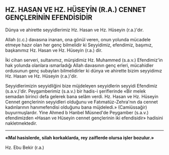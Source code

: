 ## HZ. HASAN VE HZ. HÜSEYİN (R.A.) CENNET GENÇLERİNİN EFENDİSİDİR

Dünya ve ahirette seyyidlerimiz Hz. Hasan ve Hz. Hüseyin (r.a.)'dır.

Allah (c.c.) davasına inanan, ona gönül veren, onun yolunda mücadele etmeye hazır olan her genç bilmelidir ki Seyyidimiz, efendimiz, başımız, başkanımız Hz. Hasan ve Hz. Hüseyin (r.a.) dir.

İki cihan serveri, sultanımız, mürşidimiz Hz. Muhammed (s.a.v.) Efendimiz'in hak yolunda olanlara ısmarladığı Allah davasının genç erleri, mücahidler ordusunun genç subayları bilmelidirler ki dünya ve ahirette bizim seyyidimız Hz. Hasan ve Hz. Hüseyin (r.a.)'dir.

Seyyidlerimizin seyyidliğini bize müjdeleyen seyyidlerin seyyidi Efendimiz (s.a.v.)'dir. Peygam­berimiz (s.a.v.) bir hadis-i şeriflerinde «Bir melek semadan birinci defa gelerek bana selâm verdi. Hz. Hasan ve Hz. Hüseyin Cennet gençlerinin seyyidleri olduğunu ve Fatımatüz-Zehra'nın da cennet kadınlarının hanımefendisi olduğunu bana müjdeledi.» (Camiüssağir) buyurmuşlardır. Yine Ahmed b Hanbel Müsned'de Peygamber (s.a.v.) efendimizden «Hasan ve Hüseyin cennet gençlerinin iki efendisidir» hadisini nakletmektedir.

***

**«Mal hasislerde, silah korkaklarda, rey zaiflerde olursa işler bozulur.»**

Hz. Ebu Bekir (r.a.)
